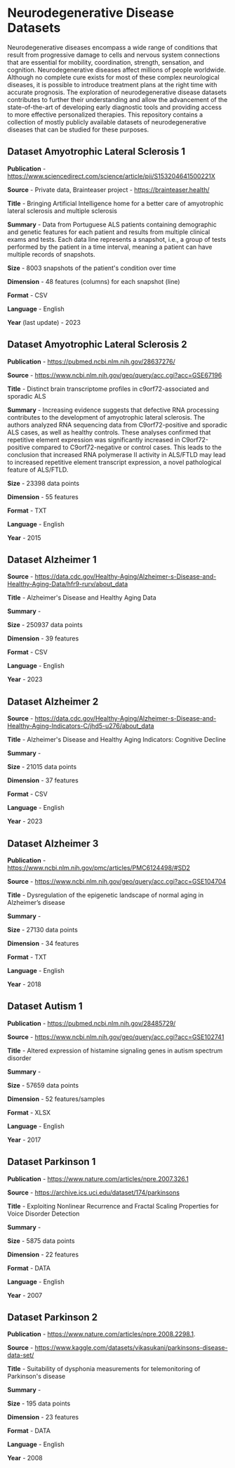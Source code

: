 # Neurodegenerative Disease Datasets
Neurodegenerative diseases encompass a wide range of conditions that result from progressive damage to cells and nervous system connections that are essential for mobility, coordination, strength, sensation, and cognition. Neurodegenerative diseases affect millions of people worldwide. Although no complete cure exists for most of these complex neurological diseases, it is possible to introduce treatment plans at the right time with accurate prognosis. The exploration of neurodegenerative disease datasets contributes to further their understanding and allow the advancement of the state-of-the-art of developing early diagnostic tools and providing access to more effective personalized therapies. This repository contains a collection of mostly publicly available datasets of neurodegenerative diseases that can be studied for these purposes.

## Dataset Amyotrophic Lateral Sclerosis 1
**Publication** - https://www.sciencedirect.com/science/article/pii/S153204641500221X

**Source** - Private data, Brainteaser project - https://brainteaser.health/

**Title** - Bringing Artificial Intelligence home for a better care of amyotrophic lateral sclerosis and multiple sclerosis

**Summary** - Data from Portuguese ALS patients containing demographic and genetic features for each patient and results from multiple clinical exams and tests. Each data line represents a snapshot, i.e., a group of tests performed by the patient in a time interval, meaning a patient can have multiple records of snapshots.

**Size** - 8003 snapshots of the patient's condition over time

**Dimension** - 48 features (columns) for each snapshot (line)

**Format** - CSV

**Language** - English

**Year** (last update) - 2023

## Dataset Amyotrophic Lateral Sclerosis 2
**Publication** - https://pubmed.ncbi.nlm.nih.gov/28637276/

**Source** - https://www.ncbi.nlm.nih.gov/geo/query/acc.cgi?acc=GSE67196

**Title** - Distinct brain transcriptome profiles in c9orf72-associated and sporadic ALS

**Summary** - Increasing evidence suggests that defective RNA processing contributes to the development of amyotrophic lateral sclerosis. The authors analyzed RNA sequencing data from C9orf72-positive and sporadic ALS cases, as well as healthy controls. These analyses confirmed that repetitive element expression was significantly increased in C9orf72-positive compared to C9orf72-negative or control cases. This leads to the conclusion that increased RNA polymerase II activity in ALS/FTLD may lead to increased repetitive element transcript expression, a novel pathological feature of ALS/FTLD.

**Size** - 23398 data points 

**Dimension** - 55 features

**Format** - TXT

**Language** - English

**Year** - 2015

## Dataset Alzheimer 1
**Source** - https://data.cdc.gov/Healthy-Aging/Alzheimer-s-Disease-and-Healthy-Aging-Data/hfr9-rurv/about_data

**Title** - Alzheimer's Disease and Healthy Aging Data

**Summary** - 

**Size** - 250937 data points

**Dimension** - 39 features

**Format** - CSV

**Language** - English

**Year** - 2023

## Dataset Alzheimer 2
**Source** - https://data.cdc.gov/Healthy-Aging/Alzheimer-s-Disease-and-Healthy-Aging-Indicators-C/jhd5-u276/about_data

**Title** - Alzheimer's Disease and Healthy Aging Indicators: Cognitive Decline

**Summary** - 

**Size** - 21015 data points

**Dimension** - 37 features

**Format** - CSV

**Language** - English

**Year** - 2023

## Dataset Alzheimer 3
**Publication** - https://www.ncbi.nlm.nih.gov/pmc/articles/PMC6124498/#SD2

**Source** - https://www.ncbi.nlm.nih.gov/geo/query/acc.cgi?acc=GSE104704

**Title** - Dysregulation of the epigenetic landscape of normal aging in Alzheimer’s disease

**Summary** - 

**Size** - 27130 data points

**Dimension** - 34 features

**Format** - TXT

**Language** - English

**Year** - 2018

## Dataset Autism 1
**Publication** - https://pubmed.ncbi.nlm.nih.gov/28485729/

**Source** - https://www.ncbi.nlm.nih.gov/geo/query/acc.cgi?acc=GSE102741

**Title** - Altered expression of histamine signaling genes in autism spectrum disorder

**Summary** - 

**Size** - 57659 data points

**Dimension** - 52 features/samples

**Format** - XLSX

**Language** - English

**Year** - 2017

## Dataset Parkinson 1
**Publication** - https://www.nature.com/articles/npre.2007.326.1

**Source** - https://archive.ics.uci.edu/dataset/174/parkinsons

**Title** - Exploiting Nonlinear Recurrence and Fractal Scaling Properties for Voice Disorder Detection

**Summary** - 

**Size** - 5875 data points

**Dimension** - 22 features

**Format** - DATA

**Language** - English

**Year** - 2007

## Dataset Parkinson 2
**Publication** - https://www.nature.com/articles/npre.2008.2298.1.

**Source** - https://www.kaggle.com/datasets/vikasukani/parkinsons-disease-data-set/

**Title** - Suitability of dysphonia measurements for telemonitoring of Parkinson's disease

**Summary** - 

**Size** - 195 data points

**Dimension** - 23 features

**Format** - DATA

**Language** - English

**Year** - 2008


